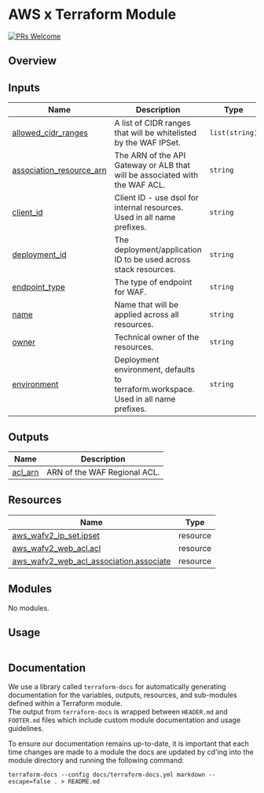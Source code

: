 # AWS x Terraform Module

[![PRs Welcome](https://img.shields.io/badge/PRs-welcome-brightgreen.svg?style=flat-square)](http://makeapullrequest.com)

## Overview
## Inputs

| Name | Description | Type | Default | Required |
|------|-------------|------|---------|:--------:|
| <a name="input_allowed_cidr_ranges"></a> [allowed_cidr_ranges](#input_allowed_cidr_ranges) | A list of CIDR ranges that will be whitelisted by the WAF IPSet. | `list(string)` | n/a | yes |
| <a name="input_association_resource_arn"></a> [association_resource_arn](#input_association_resource_arn) | The ARN of the API Gateway or ALB that will be associated with the WAF ACL. | `string` | n/a | yes |
| <a name="input_client_id"></a> [client_id](#input_client_id) | Client ID - use dsol for internal resources. Used in all name prefixes. | `string` | n/a | yes |
| <a name="input_deployment_id"></a> [deployment_id](#input_deployment_id) | The deployment/application ID to be used across stack resources. | `string` | n/a | yes |
| <a name="input_endpoint_type"></a> [endpoint_type](#input_endpoint_type) | The type of endpoint for WAF. | `string` | n/a | yes |
| <a name="input_name"></a> [name](#input_name) | Name that will be applied across all resources. | `string` | n/a | yes |
| <a name="input_owner"></a> [owner](#input_owner) | Technical owner of the resources. | `string` | n/a | yes |
| <a name="input_environment"></a> [environment](#input_environment) | Deployment environment, defaults to terraform.workspace. Used in all name prefixes. | `string` | `null` | no |
## Outputs

| Name | Description |
|------|-------------|
| <a name="output_acl_arn"></a> [acl_arn](#output_acl_arn) | ARN of the WAF Regional ACL. |
## Resources

| Name | Type |
|------|------|
| [aws_wafv2_ip_set.ipset](https://registry.terraform.io/providers/hashicorp/aws/latest/docs/resources/wafv2_ip_set) | resource |
| [aws_wafv2_web_acl.acl](https://registry.terraform.io/providers/hashicorp/aws/latest/docs/resources/wafv2_web_acl) | resource |
| [aws_wafv2_web_acl_association.associate](https://registry.terraform.io/providers/hashicorp/aws/latest/docs/resources/wafv2_web_acl_association) | resource |
## Modules

No modules.
## Usage

```hcl

```

## Documentation
We use a library called `terraform-docs` for automatically generating documentation for the variables, outputs, resources, and sub-modules defined within a Terraform module.   
The output from `terraform-docs` is wrapped between `HEADER.md` and `FOOTER.md` files which include custom module documentation and usage guidelines.

To ensure our documentation remains up-to-date, it is important that each time changes are made to a module the docs are updated by cd'ing into the module directory and running the following command:  

`terraform-docs --config docs/terraform-docs.yml markdown --escape=false . > README.md`

